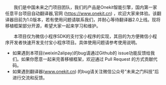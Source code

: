 &nbsp;&nbsp;&nbsp;&nbsp;&nbsp;&nbsp;&nbsp;我们是中国未来之门项目团队，我们的产品是Onekit智能引擎，国内第一家任意平台项目自动翻译器,官网 (https://www.onekit.cn) ，欢迎大家来体验。该翻译器目前为1.0版本，若有使用问题请联系我们，并耐心等待翻译器2.0上线。现将移植框架部分开源，希望大家一起来学习和维护。

&nbsp;&nbsp;&nbsp;&nbsp;&nbsp;&nbsp;&nbsp;本项目仅为微信小程序SDK的支付宝小程序的实现，其目的为方便微信小程序开发者快速开发支付宝小程序项目。具体使用问题请参考使用说明。

- 如果遇到本项目(weixin2alipay)的bug请通过Github的 issue功能反馈给我们。如果你愿意一起来完善移植框架，欢迎通过 Pull Request 的方式贡献代码。
- 如果遇到翻译器(www.onekit.cn) 的bug请关注微信公众号”未来之门科技”后进行交流和反馈。
